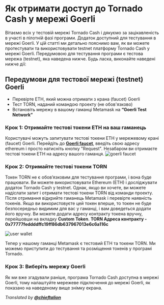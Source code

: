 # Як отримати доступ до Tornado Cash у мережі Goerli
Вітаємо всіх у тестовій мережі Tornado Cash і дякуємо за зацікавленість в участі в пілотній фазі програми. Додаток доступний для тестування в мережі Goerli. У цій статті ми детально пояснимо вам, як ви можете протестувати та використовувати testnet платформу Tornado Cash у мережі Goerli.
Передумовою для тестування програми є тестова мережа (testnet), яка наведена нижче. Будь ласка, виконайте наведені нижче дії:


## Передумови для тестової мережі (testnet) Goerli

- Перевірте ETH, який можна отримати з крана (faucet) Goerli
- Тест TORN, наданий командою проекту (не обов'язково)
- Встановіть мережу в вашому гаманці Metamask на **“Goerli Test Network”**

### Крок 1: Отримайте тестові токени ETH на ваш гаманець
Користувачі можуть запитувати тестові токени ETH у мережевому крані (faucet) Goerli.
Перейдіть до **[Goerli faucet](https://goerli-faucet.slock.it/)**, введіть свою адресу ethereum і просто натисніть кнопку "Request". Незабаром ви отримаєте тестові токени ETH на адресу вашого гаманця.
![goerli faucet](https://siasky.net/XADTOSmJfX6bQVhZ5-ZRivkzCPloyiHLHdShM8wsZNxM1Q)

### Крок 2: Отримайте тестові токени TORN
Токен TORN не є обов’язковим для тестування програми, і вона буде працювати. Ви можете використовувати Ethereum (ETH) і досліджувати додаток Tornado Cash у testnet.
Однак, якщо ви хочете, ви можете надіслати запит і отримати тестові токени TORN від команди проекту. Після отримання відкрийте гаманець Metamask і перевірте наявність токенів.
Якщо ви використовуєте цей токен вперше, то токен не буде безпосередньо видимим для вас у гаманці, і вам доведеться додати його вручну. Ви можете додати адресу контракту токена вручну, перейшовши на вкладку **Custom Token**.
**TORN Адреса контракту - 0x77777feddddffc19ff86db637967013e6c6a116c**

![user wallet](https://siasky.net/TAD5yMM_XuB3BGv0jP0plWg01qrMSgOeivR4N_7KOOVL7g)

Тепер у нашому гаманці Metamask є тестовий ETH та токени TORN. Ми можемо приступити до тестування та розміщення токенів у програмі Tornado.

### Крок 3: Виберіть мережу Goerli 
Як ми вже згадували раніше, програма Tornado Cash доступна в мережі Goerli, тому налаштуйте мережеве підключення до мережі Goerli, як показано на наведеному вище знімку екрана. [](https://)

_Translated by_ [_**@chieftalion**_](https://torn.community/u/chieftalion/)